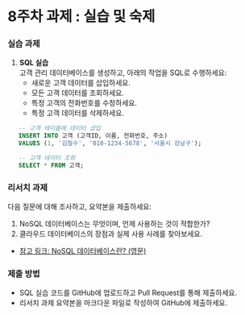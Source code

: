 # 8주차 과제 : 실습 및 숙제

### 실습 과제
1. **SQL 실습**  
   고객 관리 데이터베이스를 생성하고, 아래의 작업을 SQL로 수행하세요:
   - 새로운 고객 데이터를 삽입하세요.
   - 모든 고객 데이터를 조회하세요.
   - 특정 고객의 전화번호를 수정하세요.
   - 특정 고객 데이터를 삭제하세요.
```sql
   -- 고객 테이블에 데이터 삽입
   INSERT INTO 고객 (고객ID, 이름, 전화번호, 주소)
   VALUES (1, '김철수', '010-1234-5678', '서울시 강남구');

   -- 고객 데이터 조회
   SELECT * FROM 고객;
```

### 리서치 과제
다음 질문에 대해 조사하고, 요약본을 제출하세요:

1. NoSQL 데이터베이스는 무엇이며, 언제 사용하는 것이 적합한가?
2. 클라우드 데이터베이스의 장점과 실제 사용 사례를 찾아보세요.

- [참고 링크: NoSQL 데이터베이스란? (영문)](https://www.mongodb.com/resources/basics/databases/nosql-explained)

### 제출 방법
- SQL 실습 코드를 GitHub에 업로드하고 Pull Request를 통해 제출하세요.
- 리서치 과제 요약본을 마크다운 파일로 작성하여 GitHub에 제출하세요.

